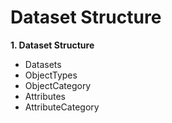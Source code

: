 # Dataset Structure

**1. Dataset Structure**
* Datasets
* ObjectTypes
* ObjectCategory
* Attributes
* AttributeCategory
